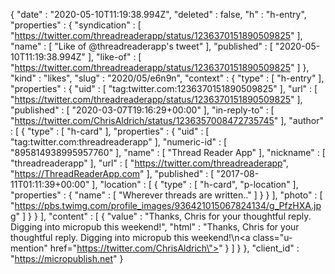 {
  "date" : "2020-05-10T11:19:38.994Z",
  "deleted" : false,
  "h" : "h-entry",
  "properties" : {
    "syndication" : [ "https://twitter.com/threadreaderapp/status/1236370151890509825" ],
    "name" : [ "Like of @threadreaderapp's tweet" ],
    "published" : [ "2020-05-10T11:19:38.994Z" ],
    "like-of" : [ "https://twitter.com/threadreaderapp/status/1236370151890509825" ]
  },
  "kind" : "likes",
  "slug" : "2020/05/e6n9n",
  "context" : {
    "type" : [ "h-entry" ],
    "properties" : {
      "uid" : [ "tag:twitter.com:1236370151890509825" ],
      "url" : [ "https://twitter.com/threadreaderapp/status/1236370151890509825" ],
      "published" : [ "2020-03-07T19:16:29+00:00" ],
      "in-reply-to" : [ "https://twitter.com/ChrisAldrich/status/1236357008472735745" ],
      "author" : [ {
        "type" : [ "h-card" ],
        "properties" : {
          "uid" : [ "tag:twitter.com:threadreaderapp" ],
          "numeric-id" : [ "895814938995957760" ],
          "name" : [ "Thread Reader App" ],
          "nickname" : [ "threadreaderapp" ],
          "url" : [ "https://twitter.com/threadreaderapp", "https://ThreadReaderApp.com" ],
          "published" : [ "2017-08-11T01:11:39+00:00" ],
          "location" : [ {
            "type" : [ "h-card", "p-location" ],
            "properties" : {
              "name" : [ "Wherever threads are written.." ]
            }
          } ],
          "photo" : [ "https://pbs.twimg.com/profile_images/936421015067824134/g_PfzHXA.jpg" ]
        }
      } ],
      "content" : [ {
        "value" : "Thanks, Chris for your thoughtful reply. Digging into micropub this weekend!",
        "html" : "Thanks, Chris for your thoughtful reply. Digging into micropub this weekend!\n<a class=\"u-mention\" href=\"https://twitter.com/ChrisAldrich\"></a>"
      } ]
    }
  },
  "client_id" : "https://micropublish.net"
}

